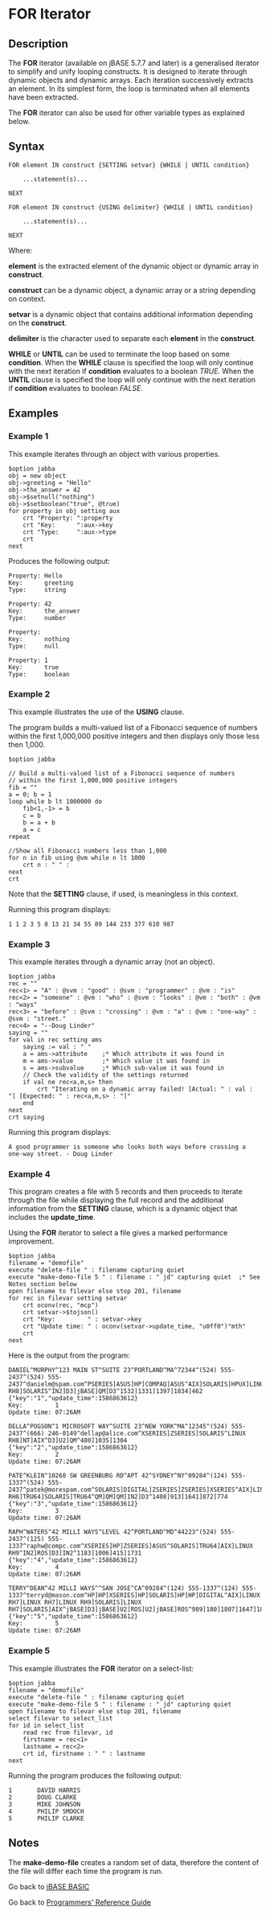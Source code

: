 # FOR Iterator

## Description

The **FOR** iterator (available on jBASE 5.7.7 and later) is a generalised iterator to simplify and unify looping constructs. It is designed to iterate through dynamic objects and dynamic arrays. Each iteration successively extracts an element. In its simplest form, the loop is terminated when all elements have been extracted.

The **FOR** iterator can also be used for other variable types as explained below.

## Syntax

```
FOR element IN construct {SETTING setvar} {WHILE | UNTIL condition}

    ...statement(s)...

NEXT
```

```
FOR element IN construct {USING delimiter} {WHILE | UNTIL condition}

    ...statement(s)...

NEXT
```

Where:

**element** is the extracted element of the dynamic object or dynamic array in **construct**.

**construct** can be a dynamic object, a dynamic array or a string depending on context.

**setvar** is a dynamic object that contains additional information depending on the **construct**.

**delimiter** is the character used to separate each **element** in the **construct**.

**WHILE** or **UNTIL** can be used to terminate the loop based on some **condition**. When the **WHILE** clause is specified the loop will only continue with the next iteration if **condition** evaluates to a boolean _TRUE_. When the **UNTIL** clause is specified the loop will only continue with the next iteration if **condition** evaluates to boolean _FALSE_.

## Examples

### Example 1

This example iterates through an object with various properties.

```
$option jabba
obj = new object
obj->greeting = "Hello"
obj->the_answer = 42
obj->$setnull("nothing")
obj->$setboolean("true", @true)
for property in obj setting aux
    crt "Property: ":property
    crt "Key:      ":aux->key
    crt "Type:     ":aux->type
    crt
next
```

Produces the following output:

```
Property: Hello
Key:      greeting
Type:     string

Property: 42
Key:      the_answer
Type:     number

Property:
Key:      nothing
Type:     null

Property: 1
Key:      true
Type:     boolean
```

### Example 2

This example illustrates the use of the **USING** clause.

The program builds a multi-valued list of a Fibonacci sequence of numbers within the first 1,000,000 positive integers and then displays only those less then 1,000.

```
$option jabba

// Build a multi-valued list of a Fibonacci sequence of numbers
// within the first 1,000,000 positive integers
fib = ""
a = 0; b = 1
loop while b lt 1000000 do
    fib<1,-1> = b
    c = b
    b = a + b
    a = c
repeat

//Show all Fibonacci numbers less than 1,000
for n in fib using @vm while n lt 1000
    crt n : " " :
next
crt
```

Note that the **SETTING** clause, if used, is meaningless in this context.

Running this program displays:

```
1 1 2 3 5 8 13 21 34 55 89 144 233 377 610 987
```

### Example 3

This example iterates through a dynamic array (not an object).

```
$option jabba
rec = ""
rec<1> = "A" : @svm : "good" : @svm : "programmer" : @vm : "is"
rec<2> = "someone" : @vm : "who" : @svm : "looks" : @vm : "both" : @vm : "ways"
rec<3> = "before" : @svm : "crossing" : @vm : "a" : @vm : "one-way" : @svm : "street."
rec<4> = "--Doug Linder"
saying = ""
for val in rec setting ams
    saying := val : " "
    a = ams->attribute    ;* Which attribute it was found in
    m = ams->value        ;* Which value it was found in
    s = ams->subvalue     ;* Which sub-value it was found in
    // Check the validity of the settings returned
    if val ne rec<a,m,s> then
        crt "Iterating on a dynamic array failed! [Actual: " : val : "] [Expected: " : rec<a,m,s> : "]"
    end
next
crt saying
```

Running this program displays:

```
A good programmer is someone who looks both ways before crossing a one-way street. - Doug Linder
```

### Example 4

This program creates a file with 5 records and then proceeds to iterate through the file while displaying the full record and the additional information from the **SETTING** clause, which is a dynamic object that includes the **update_time**.

Using the **FOR** iterator to select a file gives a marked performance improvement.

```
$option jabba
filename = "demofile"
execute "delete-file " : filename capturing quiet
execute "make-demo-file 5 " : filename : " jd" capturing quiet  ;* See Notes section below
open filename to filevar else stop 201, filename
for rec in filevar setting setvar
    crt oconv(rec, "mcp")
    crt setvar->$tojson()
    crt "Key:         " : setvar->key
    crt "Update time: " : oconv(setvar->update_time, "u0ff0")"mth"
    crt
next
```

Here is the output from the program:

```
DANIEL^MURPHY^123 MAIN ST^SUITE 23^PORTLAND^MA^72344^(524) 555-2437^(524) 555-2437^danielm@spam.com^PSERIES]ASUS]HP]COMPAQ]ASUS^AIX]SOLARIS]HPUX]LINUX RH8]SOLARIS^IN2]D3]jBASE]QM]D3^1532]1331]1397]1834]462
{"key":"1","update_time":1586863612}
Key:         1
Update time: 07:26AM

DELLA^POGSON^1 MICROSOFT WAY^SUITE 23^NEW YORK^MA^12345^(524) 555-2437^(666) 246-0149^dellap@alice.com^XSERIES]ZSERIES]SOLARIS^LINUX RH8]NT]AIX^D3]U2]QM^480]1035]1304
{"key":"2","update_time":1586863612}
Key:         2
Update time: 07:26AM

PATE^KLEIN^10260 SW GREENBURG RD^APT 42^SYDNEY^NY^09284^(124) 555-1337^(524) 555-2437^patek@morespam.com^SOLARIS]DIGITAL]ZSERIES]ZSERIES]XSERIES^AIX]LINUX RH8]TRU64]SOLARIS]TRU64^QM]QM]QM]IN2]D3^1408]913]1641]872]774
{"key":"3","update_time":1586863612}
Key:         3
Update time: 07:26AM

RAPH^WATERS^42 MILLI WAYS^LEVEL 42^PORTLAND^MD^44223^(524) 555-2437^(125) 555-1337^raphw@compc.com^XSERIES]HP]ZSERIES]ASUS^SOLARIS]TRU64]AIX]LINUX RH9^IN2]ROS]D3]IN2^1183]1006]415]1731
{"key":"4","update_time":1586863612}
Key:         4
Update time: 07:26AM

TERRY^DEAN^42 MILLI WAYS^^SAN JOSE^CA^09284^(124) 555-1337^(124) 555-1337^terryd@mason.com^HP]HP]XSERIES]HP]SOLARIS]HP]HP]DIGITAL^AIX]LINUX RH7]LINUX RH7]LINUX RH9]SOLARIS]LINUX RH7]SOLARIS]AIX^jBASE]D3]jBASE]U2]ROS]U2]jBASE]ROS^989]180]1807]1647]1893]1770]352]745
{"key":"5","update_time":1586863612}
Key:         5
Update time: 07:26AM

```

### Example 5

This example illustrates the **FOR** iterator on a select-list:

```
$option jabba
filename = "demofile"
execute "delete-file " : filename capturing quiet
execute "make-demo-file 5 " : filename : " jd" capturing quiet
open filename to filevar else stop 201, filename
select filevar to select_list
for id in select_list
    read rec from filevar, id
    firstname = rec<1>
    lastname = rec<2>
    crt id, firstname : " " : lastname
next
```

Running the program produces the following output:

```
1       DAVID HARRIS
2       DOUG CLARKE
3       MIKE JOHNSON
4       PHILIP SMOOCH
5       PHILIP CLARKE
```

## Notes

The **make-demo-file** creates a random set of data, therefore the content of the file will differ each time the program is run.

Go back to [jBASE BASIC](./../README.md)

Go back to [Programmers' Reference Guide](./../../reference-guides/jbc/README.md)

<PageFooter />
